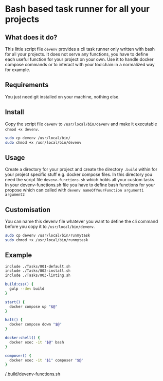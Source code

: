 # Bash based task runner for all your projects

## What does it do?
This little script file ```devenv``` provides a cli task runner only written with bash for all your projects. 
It does not serve any functions, you have to define each useful function for your project on your own. 
Use it to handle docker compose commands or to interact with your toolchain in a normalized way for example.

## Requirements
You just need git installed on your machine, nothing else.

## Install
Copy the script file ```devenv``` to ```/usr/local/bin/devenv``` and make it executable ```chmod +x devenv```.

```bash
sudo cp devenv /usr/local/bin/
sudo chmod +x /usr/local/bin/devenv
```

## Usage
Create a directory for your project and create the directory ```.build``` within for your project specific stuff e.g. docker compose files. In this directory you need the script file ```devenv-functions.sh``` which holds all your custom tasks.
In your devenv-functions.sh file you have to define bash functions for your propose which can called with ```devenv nameOfYourFunction argument1 argument2```

## Customisation
You can name this devenv file whatever you want to define the cli command before you copy it to ```/usr/local/bin/devenv```.

```bash
sudo cp devenv /usr/local/bin/runmytask
sudo chmod +x /usr/local/bin/runmytask
```

## Example


```bash
include ./Tasks/001-default.sh
include ./Tasks/002-install.sh
include ./Tasks/003-linting.sh

build:css() {
  gulp --dev build
}

start() {
  docker compose up "$@"
}

halt() {
  docker compose down "$@"
}

docker:shell() {
  docker exec -it "$@" bash
}

composer() {
  docker exec -it "$1" composer "$@"
}
```
<project-root>/.build/devenv-functions.sh
